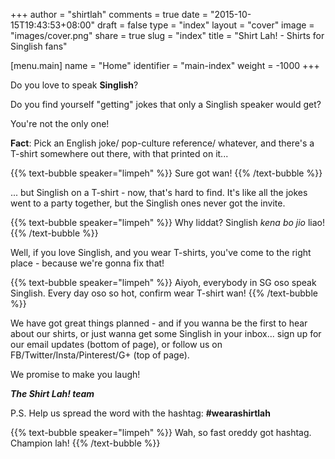 +++
author = "shirtlah"
comments = true
date = "2015-10-15T19:43:53+08:00"
draft = false
type = "index"
layout = "cover"
image = "images/cover.png"
share = true
slug = "index"
title = "Shirt Lah! - Shirts for Singlish fans"

[menu.main]
  name = "Home"
  identifier = "main-index"
  weight = -1000
+++

Do you love to speak **Singlish**?

Do you find yourself "getting" jokes that only a Singlish speaker would get?

You're not the only one!

**Fact**: Pick an English joke/ pop-culture reference/ whatever,
and there's a T-shirt somewhere out there, with that printed on it...

{{% text-bubble speaker="limpeh" %}}
Sure got wan!
{{% /text-bubble %}}

... but Singlish on a T-shirt - now, that's hard to find.
It's like all the jokes went to a party together,
but the Singlish ones never got the invite.

{{% text-bubble speaker="limpeh" %}}
Why liddat? Singlish *kena bo jio* liao!
{{% /text-bubble %}}

Well, if you love Singlish,
and you wear T-shirts,
you've come to the right place -
because we're gonna fix that!

{{% text-bubble speaker="limpeh" %}}
Aiyoh, everybody in SG oso speak Singlish.
Every day oso so hot, confirm wear T-shirt wan!
{{% /text-bubble %}}

We have got great things planned -
and if you wanna be the first to hear about our shirts,
or just wanna get some Singlish in your inbox...
sign up for our email updates (bottom of page),
or follow us on FB/Twitter/Insta/Pinterest/G+ (top of page).

We promise to make you laugh!

***The Shirt Lah! team***

P.S. Help us spread the word with the hashtag: **#wearashirtlah**

{{% text-bubble speaker="limpeh" %}}
Wah, so fast oreddy got hashtag.
Champion lah!
{{% /text-bubble %}}
